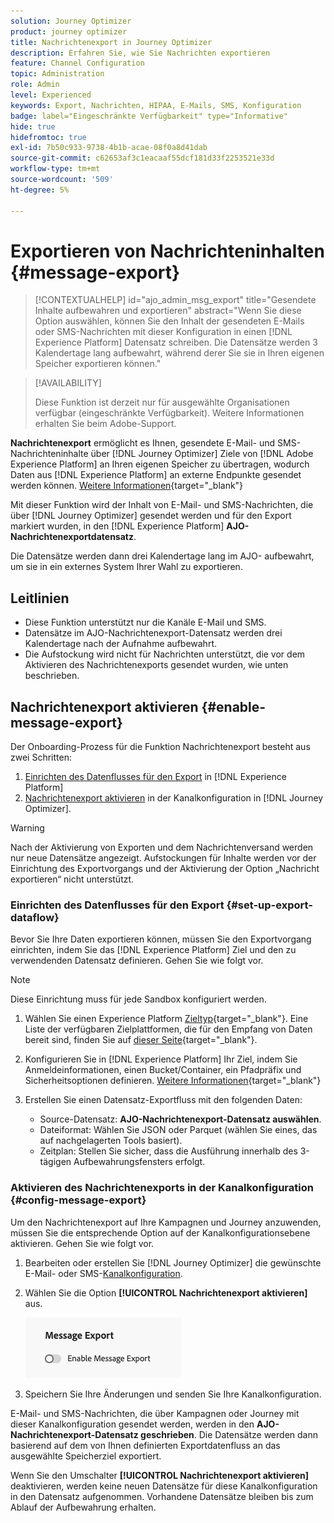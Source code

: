 ```yaml
---
solution: Journey Optimizer
product: journey optimizer
title: Nachrichtenexport in Journey Optimizer
description: Erfahren Sie, wie Sie Nachrichten exportieren
feature: Channel Configuration
topic: Administration
role: Admin
level: Experienced
keywords: Export, Nachrichten, HIPAA, E-Mails, SMS, Konfiguration
badge: label="Eingeschränkte Verfügbarkeit" type="Informative"
hide: true
hidefromtoc: true
exl-id: 7b50c933-9738-4b1b-acae-08f0a8d41dab
source-git-commit: c62653af3c1eacaaf55dcf181d33f2253521e33d
workflow-type: tm+mt
source-wordcount: '509'
ht-degree: 5%

---
```


# Exportieren von Nachrichteninhalten {#message-export}

>[!CONTEXTUALHELP]
>id="ajo_admin_msg_export"
>title="Gesendete Inhalte aufbewahren und exportieren"
>abstract="Wenn Sie diese Option auswählen, können Sie den Inhalt der gesendeten E-Mails oder SMS-Nachrichten mit dieser Konfiguration in einen [!DNL Experience Platform] Datensatz schreiben. Die Datensätze werden 3 Kalendertage lang aufbewahrt, während derer Sie sie in Ihren eigenen Speicher exportieren können."

>[!AVAILABILITY]
>
>Diese Funktion ist derzeit nur für ausgewählte Organisationen verfügbar (eingeschränkte Verfügbarkeit). Weitere Informationen erhalten Sie beim Adobe-Support.

**Nachrichtenexport** ermöglicht es Ihnen, gesendete E-Mail- und SMS-Nachrichteninhalte über [!DNL Journey Optimizer] Ziele von [!DNL Adobe Experience Platform] an Ihren eigenen Speicher zu übertragen, wodurch Daten aus [!DNL Experience Platform] an externe Endpunkte gesendet werden können. [Weitere Informationen](https://experienceleague.adobe.com/de/docs/experience-platform/destinations/home){target="_blank"}

Mit dieser Funktion wird der Inhalt von E-Mail- und SMS-Nachrichten, die über [!DNL Journey Optimizer] gesendet werden und für den Export markiert wurden, in den [!DNL Experience Platform] **AJO-Nachrichtenexportdatensatz**.

Die Datensätze werden dann drei Kalendertage lang im AJO-**&#x200B;** aufbewahrt, um sie in ein externes System Ihrer Wahl zu exportieren.
<!--
## Terminology

* **[!DNL Experience Platform] destinations** - Framework to deliver data out of Experience Platform into external endpoints. [Learn more](https://experienceleague.adobe.com/de/docs/experience-platform/destinations/home){target="_blank"}
* **AJO Message Export Dataset** - An [!DNL Experience Platform] dataset which stores the message content of email and SMS messages sent via [!DNL Journey Optimizer] which have been marked for export.
* **Retention**: Records in the AJO Message Export Dataset are retained for 3 calendar days from ingestion.-->

## Leitlinien

* Diese Funktion unterstützt nur die Kanäle E-Mail und SMS.
* Datensätze im AJO-Nachrichtenexport-Datensatz werden drei Kalendertage nach der Aufnahme aufbewahrt.
* Die Aufstockung wird nicht für Nachrichten unterstützt, die vor dem Aktivieren des Nachrichtenexports gesendet wurden, wie unten beschrieben.

## Nachrichtenexport aktivieren {#enable-message-export}

Der Onboarding-Prozess für die Funktion Nachrichtenexport besteht aus zwei Schritten:

1. [Einrichten des Datenflusses für den Export](#set-up-export-dataflow) in [!DNL Experience Platform]
1. [Nachrichtenexport aktivieren](#config-message-export) in der Kanalkonfiguration in [!DNL Journey Optimizer].

>[!WARNING]
>
>Nach der Aktivierung von Exporten und dem Nachrichtenversand werden nur neue Datensätze angezeigt. Aufstockungen für Inhalte werden vor der Einrichtung des Exportvorgangs und der Aktivierung der Option „Nachricht exportieren“ nicht unterstützt.

### Einrichten des Datenflusses für den Export {#set-up-export-dataflow}

Bevor Sie Ihre Daten exportieren können, müssen Sie den Exportvorgang einrichten, indem Sie das [!DNL Experience Platform] Ziel und den zu verwendenden Datensatz definieren. Gehen Sie wie folgt vor.

>[!NOTE]
>
>Diese Einrichtung muss für jede Sandbox konfiguriert werden.

1. Wählen Sie einen Experience Platform [Zieltyp](https://experienceleague.adobe.com/de/docs/experience-platform/destinations/destination-types){target="_blank"}. Eine Liste der verfügbaren Zielplattformen, die für den Empfang von Daten bereit sind, finden Sie auf [dieser Seite](https://experienceleague.adobe.com/de/docs/experience-platform/destinations/catalog/overview){target="_blank"}.

1. Konfigurieren Sie in [!DNL Experience Platform] Ihr Ziel, indem Sie Anmeldeinformationen, einen Bucket/Container, ein Pfadpräfix und Sicherheitsoptionen definieren. [Weitere Informationen](https://experienceleague.adobe.com/de/docs/experience-platform/destinations/ui/activate/export-datasets){target="_blank"}

1. Erstellen Sie einen Datensatz-Exportfluss mit den folgenden Daten:

   * Source-Datensatz: **AJO-Nachrichtenexport-Datensatz auswählen**.
   * Dateiformat: Wählen Sie JSON oder Parquet (wählen Sie eines, das auf nachgelagerten Tools basiert).
   * Zeitplan: Stellen Sie sicher, dass die Ausführung innerhalb des 3-tägigen Aufbewahrungsfensters erfolgt.

### Aktivieren des Nachrichtenexports in der Kanalkonfiguration {#config-message-export}

Um den Nachrichtenexport auf Ihre Kampagnen und Journey anzuwenden, müssen Sie die entsprechende Option auf der Kanalkonfigurationsebene aktivieren. Gehen Sie wie folgt vor.

1. Bearbeiten oder erstellen Sie [!DNL Journey Optimizer] die gewünschte E-Mail- oder SMS-[Kanalkonfiguration](channel-surfaces.md#create-channel-surface).

1. Wählen Sie die Option **[!UICONTROL Nachrichtenexport aktivieren]** aus.

   ![](assets/config-message-export.png)

1. Speichern Sie Ihre Änderungen und senden Sie Ihre Kanalkonfiguration.

E-Mail- und SMS-Nachrichten, die über Kampagnen oder Journey mit dieser Kanalkonfiguration gesendet werden, werden in den **AJO-Nachrichtenexport-Datensatz geschrieben**. Die Datensätze werden dann basierend auf dem von Ihnen definierten Exportdatenfluss an das ausgewählte Speicherziel exportiert.

Wenn Sie den Umschalter **[!UICONTROL Nachrichtenexport aktivieren]** deaktivieren, werden keine neuen Datensätze für diese Kanalkonfiguration in den Datensatz aufgenommen. Vorhandene Datensätze bleiben bis zum Ablauf der Aufbewahrung erhalten.
